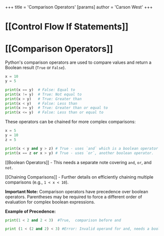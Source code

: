 +++
 title = 'Comparison Operators'
[params]
	author = 'Carson West'
+++
# [[Control Flow If Statements]]
# [[Comparison Operators]] 
Python's comparison operators are used to compare values and return a Boolean result (`True` or `False`).

```python
x = 10
y = 5

print(x == y)  # False: Equal to
print(x != y)  # True: Not equal to
print(x > y)   # True: Greater than
print(x < y)   # False: Less than
print(x >= y)  # True: Greater than or equal to
print(x <= y)  # False: Less than or equal to
```

These operators can be chained for more complex comparisons:

```python
x = 5
y = 10
z = 5

print(x < y and y > z) # True - uses `and` which is a boolean operator which can be covered separately.
print(x == z or x > y) # True - uses `or`, another boolean operator.

```

[[Boolean Operators]]  - This needs a separate note covering `and`, `or`, and `not`.

[[Chaining Comparisons]] -  Further details on efficiently chaining multiple comparisons (e.g., `1 < x < 10`).


**Important Note:**  Comparison operators have precedence over boolean operators.  Parentheses may be required to force a different order of evaluation for complex boolean expressions.

**Example of Precedence:**

```python
print(1 < 2 and 2 < 3)  #True,  comparison before and

print (1 < (2 and 2) < 3) #Error: Invalid operand for and, needs a boolean
```
